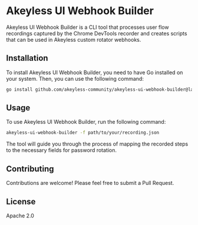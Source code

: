 # Akeyless UI Webhook Builder

Akeyless UI Webhook Builder is a CLI tool that processes user flow recordings captured by the Chrome DevTools recorder and creates scripts that can be used in Akeyless custom rotator webhooks.

## Installation

To install Akeyless UI Webhook Builder, you need to have Go installed on your system. Then, you can use the following command:

```bash
go install github.com/akeyless-community/akeyless-ui-webhook-builder@latest
```

## Usage

To use Akeyless UI Webhook Builder, run the following command:

```bash
akeyless-ui-webhook-builder -f path/to/your/recording.json
```

The tool will guide you through the process of mapping the recorded steps to the necessary fields for password rotation.

## Contributing

Contributions are welcome! Please feel free to submit a Pull Request.

## License

Apache 2.0
